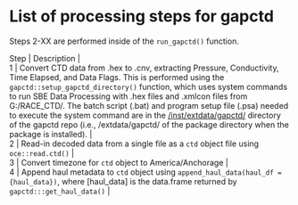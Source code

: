 # List of processing steps for gapctd

Steps 2-XX are performed inside of the `run_gapctd()` function.

Step \| Description \|  
1 \| Convert CTD data from .hex to .cnv, extracting Pressure,
Conductivity, Time Elapsed, and Data Flags. This is performed using the
`gapctd::setup_gapctd_directory()` function, which uses system commands
to run SBE Data Processing with .hex files and .xmlcon files from
G:/RACE_CTD/. The batch script (.bat) and program setup file (.psa)
needed to execute the system command are in the
[/inst/extdata/gapctd/](/inst/extdata/gapctd/) directory of the gapctd
repo (i.e., /extdata/gapctd/ of the package directory when the package
is installed). \|  
2 \| Read-in decoded data from a single file as a `ctd` object file
using `oce::read.ctd()` \|  
3 \| Convert timezone for `ctd` object to America/Anchorage \|  
4 \| Append haul metadata to `ctd` object using
`append_haul_data(haul_df = {haul_data})`, where \[haul_data\] is the
data.frame returned by `gapctd:::get_haul_data()` \|
